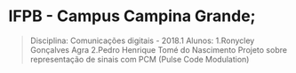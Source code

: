 # IFPB - Campus Campina Grande;
> Disciplina: Comunicações digitais - 2018.1
> Alunos:
1.Ronycley Gonçalves Agra
2.Pedro Henrique Tomé do Nascimento
> Projeto sobre representação de sinais com PCM (Pulse Code Modulation)
